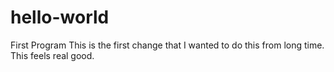 # hello-world
First Program
This is the first change that I wanted to do this from long time. This feels real good.
